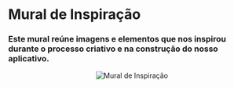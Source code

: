 # Mural de Inspiração

### Este mural reúne imagens e elementos que nos inspirou durante o processo criativo e na construção do nosso aplicativo. 
<p align="center"><img src="./imagens_teste/MuraldeInspiraçao.png" alt="Mural de Inspiração"></p>
